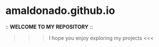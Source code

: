 # amaldonado.github.io #

:: **WELCOME TO MY REPOSITORY** ::  
>>> I hope you enjoy exploring my projects <<<

